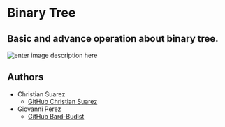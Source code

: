 # Binary Tree
## Basic and advance operation about binary tree.
![enter image description here](https://i.redd.it/kfvwomktyv111.jpg)

## Authors

 - Christian Suarez
	 - [GitHub Christian Suarez](https://github.com/Thorlak2202)
 - Giovanni Perez
	 - [GitHub Bard-Budist](https://github.com/Bard-Budist)
